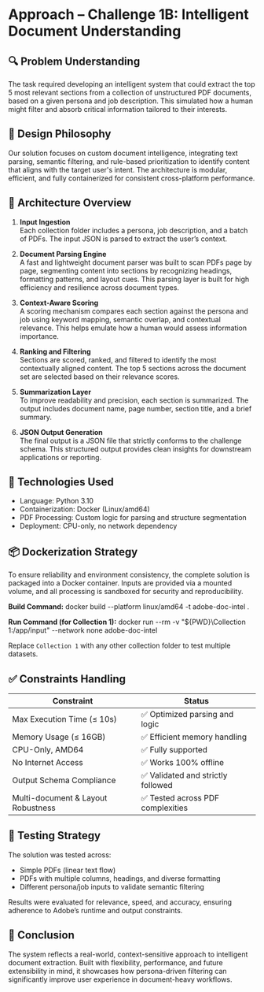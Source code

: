 # Approach – Challenge 1B: Intelligent Document Understanding

## 🔍 Problem Understanding

The task required developing an intelligent system that could extract the top 5 most relevant sections from a collection of unstructured PDF documents, based on a given persona and job description. This simulated how a human might filter and absorb critical information tailored to their interests.

## 🧠 Design Philosophy

Our solution focuses on custom document intelligence, integrating text parsing, semantic filtering, and rule-based prioritization to identify content that aligns with the target user's intent. The architecture is modular, efficient, and fully containerized for consistent cross-platform performance.

## 🧱 Architecture Overview

1. **Input Ingestion**  
   Each collection folder includes a persona, job description, and a batch of PDFs. The input JSON is parsed to extract the user’s context.

2. **Document Parsing Engine**  
   A fast and lightweight document parser was built to scan PDFs page by page, segmenting content into sections by recognizing headings, formatting patterns, and layout cues. This parsing layer is built for high efficiency and resilience across document types.

3. **Context-Aware Scoring**  
   A scoring mechanism compares each section against the persona and job using keyword mapping, semantic overlap, and contextual relevance. This helps emulate how a human would assess information importance.

4. **Ranking and Filtering**  
   Sections are scored, ranked, and filtered to identify the most contextually aligned content. The top 5 sections across the document set are selected based on their relevance scores.

5. **Summarization Layer**  
   To improve readability and precision, each section is summarized. The output includes document name, page number, section title, and a brief summary.

6. **JSON Output Generation**  
   The final output is a JSON file that strictly conforms to the challenge schema. This structured output provides clean insights for downstream applications or reporting.

## 🧰 Technologies Used

- Language: Python 3.10  
- Containerization: Docker (Linux/amd64)  
- PDF Processing: Custom logic for parsing and structure segmentation  
- Deployment: CPU-only, no network dependency

## 📦 Dockerization Strategy

To ensure reliability and environment consistency, the complete solution is packaged into a Docker container. Inputs are provided via a mounted volume, and all processing is sandboxed for security and reproducibility.

**Build Command:**
docker build --platform linux/amd64 -t adobe-doc-intel .

**Run Command (for Collection 1):**
docker run --rm -v "${PWD}\Collection 1:/app/input" --network none adobe-doc-intel

Replace `Collection 1` with any other collection folder to test multiple datasets.

## ✅ Constraints Handling

| Constraint                         | Status                              |
|-----------------------------------|-------------------------------------|
| Max Execution Time (≤ 10s)        | ✅ Optimized parsing and logic      |
| Memory Usage (≤ 16GB)             | ✅ Efficient memory handling        |
| CPU-Only, AMD64                   | ✅ Fully supported                  |
| No Internet Access                | ✅ Works 100% offline               |
| Output Schema Compliance          | ✅ Validated and strictly followed  |
| Multi-document & Layout Robustness| ✅ Tested across PDF complexities   |

## 🧪 Testing Strategy

The solution was tested across:
- Simple PDFs (linear text flow)
- PDFs with multiple columns, headings, and diverse formatting
- Different persona/job inputs to validate semantic filtering

Results were evaluated for relevance, speed, and accuracy, ensuring adherence to Adobe’s runtime and output constraints.

## 🧾 Conclusion

The system reflects a real-world, context-sensitive approach to intelligent document extraction. Built with flexibility, performance, and future extensibility in mind, it showcases how persona-driven filtering can significantly improve user experience in document-heavy workflows.
